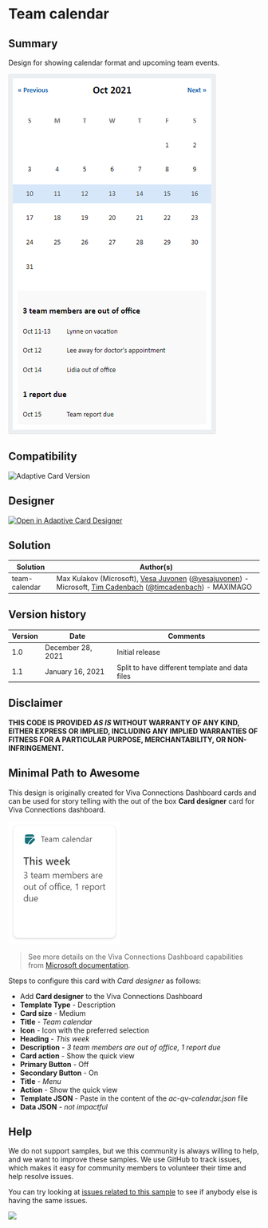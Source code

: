 # Team calendar

## Summary

Design for showing calendar format and upcoming team events.

![picture of the extension in action](assets/card.png)

## Compatibility

![Adaptive Card Version](https://img.shields.io/badge/Adaptive%20Card%20Version-1.3-green.svg)

## Designer

<p>
    <a href="https://adaptivecards.io/designer/index.html?card=https%3A%2F%2Fraw.githubusercontent.com%2Fpnp%2FAdaptiveCards-Templates%2Fmain%2Fsamples%2Fteam-calendar%2Fac-qv-calendar.template.json&data=card=https%3A%2F%2Fraw.githubusercontent.com%2Fpnp%2FAdaptiveCards-Templates%2Fmain%2Fsamples%2Fteam-calendar%2Fac-qv-calendar.template.data.json">
        <img src="https://raw.githubusercontent.com/pnp/AdaptiveCards-Templates/main/assets/btn-open-in-designer.png" alt="Open in Adaptive Card Designer" />
    </a>
</p>

## Solution

Solution|Author(s)
--------|---------
team-calendar | Max Kulakov (Microsoft), [Vesa Juvonen](https://github.com/vesajuvonen) ([@vesajuvonen](https://twitter.com/vesajuvonen)) - Microsoft, [Tim Cadenbach](https://github.com/DeeJayTC) ([@timcadenbach](https://twitter.com/timcadenbach)) - MAXIMAGO

## Version history

Version|Date|Comments
-------|----|--------
1.0|December 28, 2021|Initial release
1.1|January 16, 2021|Split to have different template and data files


## Disclaimer
**THIS CODE IS PROVIDED *AS IS* WITHOUT WARRANTY OF ANY KIND, EITHER EXPRESS OR IMPLIED, INCLUDING ANY IMPLIED WARRANTIES OF FITNESS FOR A PARTICULAR PURPOSE, MERCHANTABILITY, OR NON-INFRINGEMENT.**

## Minimal Path to Awesome

This design is originally created for Viva Connections Dashboard cards and can be used for story telling with the out of the box **Card designer** card for Viva Connections dashboard.

![picture of the extension in action](assets/dashboard-card.png)

> See more details on the Viva Connections Dashboard capabilities from [Microsoft documentation](https://docs.microsoft.com/en-us/viva/connections/create-dashboard).

Steps to configure this card with *Card designer* as follows:

- Add **Card designer** to the Viva Connections Dashboard
- **Template Type** - Description
- **Card size** - Medium
- **Title** - *Team calendar*
- **Icon** - Icon with the preferred selection
- **Heading** - *This week*
- **Description** - *3 team members are out of office, 1 report due*
- **Card action** - Show the quick view
- **Primary Button** - Off
- **Secondary Button** - On
- **Title** - *Menu*
- **Action** - Show the quick view
- **Template JSON** - Paste in the content of the *ac-qv-calendar.json* file
- **Data JSON** - *not impactful*

## Help

We do not support samples, but we this community is always willing to help, and we want to improve these samples. We use GitHub to track issues, which makes it easy for  community members to volunteer their time and help resolve issues.

You can try looking at [issues related to this sample](https://github.com/pnp/AdaptiveCards-Templates/issues) to see if anybody else is having the same issues.

<img src="https://pnptelemetry.azurewebsites.net/adaptivecards-templates/samples/team-calendar" />